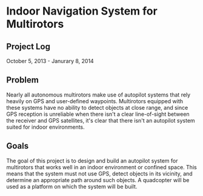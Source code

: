 # Indoor Navigation System for Multirotors
## Project Log
October 5, 2013 - Janurary 8, 2014

## Problem

Nearly all autonomous multirotors make use of autopilot systems that rely heavily on GPS and user-defined waypoints. Multirotors equipped with these systems have no ability to detect objects at close range, and since GPS reception is unreliable when there isn't a clear line-of-sight between the receiver and GPS satellites, it's clear that there isn't an autopilot system suited for indoor environments.


## Goals

The goal of this project is to design and build an autopilot system for multirotors that works well in an indoor environment or confined space. This means that the system must not use GPS, detect objects in its vicinity, and determine an appropriate path around such objects. A quadcopter will be used as a platform on which the system will be built.